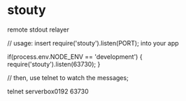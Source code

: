 stouty
===========================
remote stdout relayer


// usage: insert require('stouty').listen(PORT); into your app


if(process.env.NODE_ENV == 'development') {
	require('stouty').listen(63730);
}

// then, use telnet to watch the messages;


telnet serverbox0192 63730

